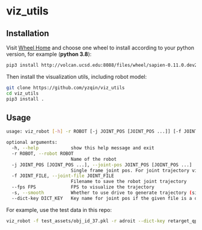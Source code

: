 # viz_utils

## Installation

Visit [Wheel Home](http://volcan.ucsd.edu:8088) and choose one wheel to install according to your python
version, for example (**python 3.8**):

```bash
pip3 install http://volcan.ucsd.edu:8088/files/wheel/sapien-0.11.0.dev2-cp38-cp38-manylinux2014_x86_64.whl
```

Then install the visualization utils, including robot model:

```bash
git clone https://github.com/yzqin/viz_utils
cd viz_utils
pip3 install .
```

## Usage

```bash
usage: viz_robot [-h] -r ROBOT [-j JOINT_POS [JOINT_POS ...]] [-f JOINT_FILE] [--fps FPS] [-s] [--dict-key DICT_KEY]

optional arguments:
  -h, --help            show this help message and exit
  -r ROBOT, --robot ROBOT
                        Name of the robot
  -j JOINT_POS [JOINT_POS ...], --joint-pos JOINT_POS [JOINT_POS ...]
                        Single frame joint pos. For joint trajectory visualization, please use numpy file
  -f JOINT_FILE, --joint-file JOINT_FILE
                        Filename to save the robot joint trajectory
  --fps FPS             FPS to visualize the trajectory
  -s, --smooth          Whether to use drive to generate trajectory (simulate but not animate)
  --dict-key DICT_KEY   Key name for joint pos if the given file is a dict
```

For example, use the test data in this repo:

```bash
viz_robot -f test_assets/obj_id_37.pkl -r adroit --dict-key retarget_qpos -s
```
